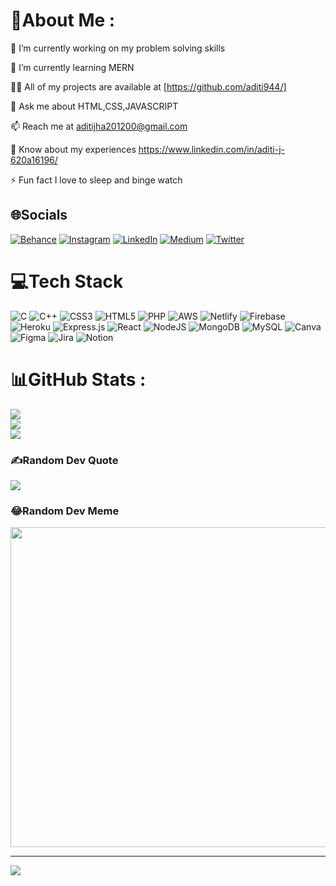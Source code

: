 # 💫About Me :
🔭 I’m currently working on my problem solving skills

🌱 I’m currently learning MERN

👨‍💻 All of my projects are available at [https://github.com/aditi944/]

💬 Ask me about HTML,CSS,JAVASCRIPT

📫 Reach me at aditijha201200@gmail.com

📄 Know about my experiences https://www.linkedin.com/in/aditi-j-620a16196/

⚡ Fun fact I love to sleep and binge watch

## 🌐Socials
[![Behance](https://img.shields.io/badge/Behance-1769ff?logo=behance&logoColor=white)](https://behance.net/aditijha8) [![Instagram](https://img.shields.io/badge/Instagram-%23E4405F.svg?logo=Instagram&logoColor=white)](https://instagram.com/aditijha2000) [![LinkedIn](https://img.shields.io/badge/LinkedIn-%230077B5.svg?logo=linkedin&logoColor=white)](https://linkedin.com/in/aditijha01) [![Medium](https://img.shields.io/badge/Medium-12100E?logo=medium&logoColor=white)](https://medium.com/@aditijha201200) [![Twitter](https://img.shields.io/badge/Twitter-%231DA1F2.svg?logo=Twitter&logoColor=white)](https://twitter.com/AditiJha201200) 

# 💻Tech Stack
![C](https://img.shields.io/badge/c-%2300599C.svg?style=for-the-badge&logo=c&logoColor=white) ![C++](https://img.shields.io/badge/c++-%2300599C.svg?style=for-the-badge&logo=c%2B%2B&logoColor=white) ![CSS3](https://img.shields.io/badge/css3-%231572B6.svg?style=for-the-badge&logo=css3&logoColor=white) ![HTML5](https://img.shields.io/badge/html5-%23E34F26.svg?style=for-the-badge&logo=html5&logoColor=white) ![PHP](https://img.shields.io/badge/php-%23777BB4.svg?style=for-the-badge&logo=php&logoColor=white) ![AWS](https://img.shields.io/badge/AWS-%23FF9900.svg?style=for-the-badge&logo=amazon-aws&logoColor=white) ![Netlify](https://img.shields.io/badge/netlify-%23000000.svg?style=for-the-badge&logo=netlify&logoColor=#00C7B7) ![Firebase](https://img.shields.io/badge/firebase-%23039BE5.svg?style=for-the-badge&logo=firebase) ![Heroku](https://img.shields.io/badge/heroku-%23430098.svg?style=for-the-badge&logo=heroku&logoColor=white) ![Express.js](https://img.shields.io/badge/express.js-%23404d59.svg?style=for-the-badge&logo=express&logoColor=%2361DAFB) ![React](https://img.shields.io/badge/react-%2320232a.svg?style=for-the-badge&logo=react&logoColor=%2361DAFB) ![NodeJS](https://img.shields.io/badge/node.js-6DA55F?style=for-the-badge&logo=node.js&logoColor=white) ![MongoDB](https://img.shields.io/badge/MongoDB-%234ea94b.svg?style=for-the-badge&logo=mongodb&logoColor=white) ![MySQL](https://img.shields.io/badge/mysql-%2300f.svg?style=for-the-badge&logo=mysql&logoColor=white) ![Canva](https://img.shields.io/badge/Canva-%2300C4CC.svg?style=for-the-badge&logo=Canva&logoColor=white) 	![Figma](https://img.shields.io/badge/figma-%23F24E1E.svg?style=for-the-badge&logo=figma&logoColor=white) ![Jira](https://img.shields.io/badge/jira-%230A0FFF.svg?style=for-the-badge&logo=jira&logoColor=white) ![Notion](https://img.shields.io/badge/Notion-%23000000.svg?style=for-the-badge&logo=notion&logoColor=white)
# 📊GitHub Stats :
![](https://github-readme-stats.vercel.app/api?username=aditi944&theme=tokyonight&hide_border=false&include_all_commits=false&count_private=false)<br/>
![](https://github-readme-streak-stats.herokuapp.com/?user=aditi944&theme=tokyonight&hide_border=false)<br/>
![](https://github-readme-stats.vercel.app/api/top-langs/?username=aditi944&theme=tokyonight&hide_border=false&include_all_commits=false&count_private=false&layout=compact)

### ✍️Random Dev Quote
![](https://quotes-github-readme.vercel.app/api?type=vetical&theme=radical)

### 😂Random Dev Meme
<img src="https://random-memer.herokuapp.com/" width="512px"/>

---
[![](https://visitcount.itsvg.in/api?id=aditi944&icon=0&color=0)](https://visitcount.itsvg.in)
